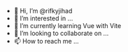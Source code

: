 - 👋 Hi, I’m @rifkyjihad
- 👀 I’m interested in ...
- 🌱 I’m currently learning Vue with Vite
- 💞️ I’m looking to collaborate on ...
- 📫 How to reach me ...

<!---
rifkyjihad/rifkyjihad is a ✨ special ✨ repository because its `README.md` (this file) appears on your GitHub profile.
You can click the Preview link to take a look at your changes.
--->
